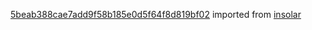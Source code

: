 [5beab388cae7add9f58b185e0d5f64f8d819bf02](https://github.com/insolar/insolar/commit/5beab388cae7add9f58b185e0d5f64f8d819bf02) imported from [insolar](https://github.com/insolar/insolar)
